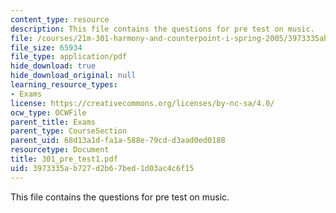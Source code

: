```yaml
---
content_type: resource
description: This file contains the questions for pre test on music.
file: /courses/21m-301-harmony-and-counterpoint-i-spring-2005/3973335ab727d2b67bed1d03ac4c6f15_301_pre_test1.pdf
file_size: 65934
file_type: application/pdf
hide_download: true
hide_download_original: null
learning_resource_types:
- Exams
license: https://creativecommons.org/licenses/by-nc-sa/4.0/
ocw_type: OCWFile
parent_title: Exams
parent_type: CourseSection
parent_uid: 68d13a1d-fa1a-588e-79cd-d3aad0ed0188
resourcetype: Document
title: 301_pre_test1.pdf
uid: 3973335a-b727-d2b6-7bed-1d03ac4c6f15
---
```

This file contains the questions for pre test on music.